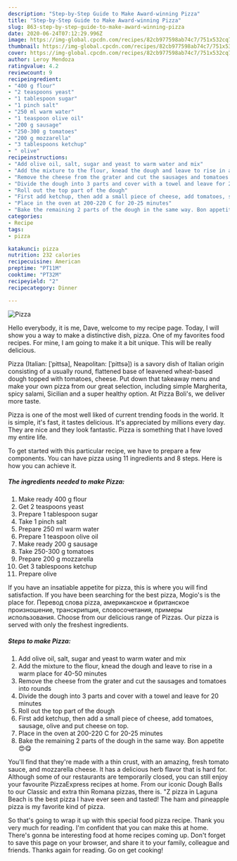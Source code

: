 ```yaml
---
description: "Step-by-Step Guide to Make Award-winning Pizza"
title: "Step-by-Step Guide to Make Award-winning Pizza"
slug: 863-step-by-step-guide-to-make-award-winning-pizza
date: 2020-06-24T07:12:29.996Z
image: https://img-global.cpcdn.com/recipes/82cb977598ab74c7/751x532cq70/pizza-recipe-main-photo.jpg
thumbnail: https://img-global.cpcdn.com/recipes/82cb977598ab74c7/751x532cq70/pizza-recipe-main-photo.jpg
cover: https://img-global.cpcdn.com/recipes/82cb977598ab74c7/751x532cq70/pizza-recipe-main-photo.jpg
author: Leroy Mendoza
ratingvalue: 4.2
reviewcount: 9
recipeingredient:
- "400 g flour"
- "2 teaspoons yeast"
- "1 tablespoon sugar"
- "1 pinch salt"
- "250 ml warm water"
- "1 teaspoon olive oil"
- "200 g sausage"
- "250-300 g tomatoes"
- "200 g mozzarella"
- "3 tablespoons ketchup"
- " olive"
recipeinstructions:
- "Add olive oil, salt, sugar and yeast to warm water and mix"
- "Add the mixture to the flour, knead the dough and leave to rise in a warm place for 40-50 minutes"
- "Remove the cheese from the grater and cut the sausages and tomatoes into rounds"
- "Divide the dough into 3 parts and cover with a towel and leave for 20 minutes"
- "Roll out the top part of the dough"
- "First add ketchup, then add a small piece of cheese, add tomatoes, sausage, olive and put cheese on top."
- "Place in the oven at 200-220 C for 20-25 minutes"
- "Bake the remaining 2 parts of the dough in the same way. Bon appetite😍😋"
categories:
- Recipe
tags:
- pizza

katakunci: pizza 
nutrition: 232 calories
recipecuisine: American
preptime: "PT11M"
cooktime: "PT32M"
recipeyield: "2"
recipecategory: Dinner

---
```



![Pizza](https://img-global.cpcdn.com/recipes/82cb977598ab74c7/751x532cq70/pizza-recipe-main-photo.jpg)

Hello everybody, it is me, Dave, welcome to my recipe page. Today, I will show you a way to make a distinctive dish, pizza. One of my favorites food recipes. For mine, I am going to make it a bit unique. This will be really delicious.

Pizza (Italian: [ˈpittsa], Neapolitan: [ˈpittsə]) is a savory dish of Italian origin consisting of a usually round, flattened base of leavened wheat-based dough topped with tomatoes, cheese. Put down that takeaway menu and make your own pizza from our great selection, including simple Margherita, spicy salami, Sicilian and a super healthy option. At Pizza Boli&#39;s, we deliver more taste.

Pizza is one of the most well liked of current trending foods in the world. It is simple, it's fast, it tastes delicious. It's appreciated by millions every day. They are nice and they look fantastic. Pizza is something that I have loved my entire life.


To get started with this particular recipe, we have to prepare a few components. You can have pizza using 11 ingredients and 8 steps. Here is how you can achieve it.

<!--inarticleads1-->

##### The ingredients needed to make Pizza:

1. Make ready 400 g flour
1. Get 2 teaspoons yeast
1. Prepare 1 tablespoon sugar
1. Take 1 pinch salt
1. Prepare 250 ml warm water
1. Prepare 1 teaspoon olive oil
1. Make ready 200 g sausage
1. Take 250-300 g tomatoes
1. Prepare 200 g mozzarella
1. Get 3 tablespoons ketchup
1. Prepare  olive


If you have an insatiable appetite for pizza, this is where you will find satisfaction. If you have been searching for the best pizza, Mogio&#39;s is the place for. Перевод слова pizza, американское и британское произношение, транскрипция, словосочетания, примеры использования. Choose from our delicious range of Pizzas. Our pizza is served with only the freshest ingredients. 

<!--inarticleads2-->

##### Steps to make Pizza:

1. Add olive oil, salt, sugar and yeast to warm water and mix
1. Add the mixture to the flour, knead the dough and leave to rise in a warm place for 40-50 minutes
1. Remove the cheese from the grater and cut the sausages and tomatoes into rounds
1. Divide the dough into 3 parts and cover with a towel and leave for 20 minutes
1. Roll out the top part of the dough
1. First add ketchup, then add a small piece of cheese, add tomatoes, sausage, olive and put cheese on top.
1. Place in the oven at 200-220 C for 20-25 minutes
1. Bake the remaining 2 parts of the dough in the same way. Bon appetite😍😋


You&#39;ll find that they&#39;re made with a thin crust, with an amazing, fresh tomato sauce, and mozzarella cheese. It has a delicious herb flavor that is hard for. Although some of our restaurants are temporarily closed, you can still enjoy your favourite PizzaExpress recipes at home. From our iconic Dough Balls to our Classic and extra thin Romana pizzas, there is. &#34;Z pizza in Laguna Beach is the best pizza I have ever seen and tasted! The ham and pineapple pizza is my favorite kind of pizza. 

So that's going to wrap it up with this special food pizza recipe. Thank you very much for reading. I'm confident that you can make this at home. There's gonna be interesting food at home recipes coming up. Don't forget to save this page on your browser, and share it to your family, colleague and friends. Thanks again for reading. Go on get cooking!
